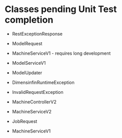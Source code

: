# Classes pending Unit Test completion
* RestExceptionResponse
* ModelRequest

* MachineServiceV1 - requires long development

* ModelServiceV1
* ModelUpdater

* DimensinfinRuntimeException
* InvalidRequestException
* MachineControllerV2
* MachineServiceV2
* JobRequest
* MachineServiceV1
